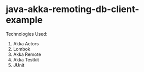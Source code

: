 # java-akka-remoting-db-client-example

Technologies Used:
1) Akka Actors
2) Lombok
3) Akka Remote
4) Akka Testkit
5) JUnit
